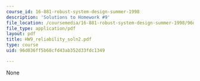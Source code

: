 ```yaml
---
course_id: 16-881-robust-system-design-summer-1998
description: 'Solutions to Homework #9'
file_location: /coursemedia/16-881-robust-system-design-summer-1998/96d036ff5b60cfd43ab352d33fdc1349_HW9_reliability_soln2.pdf
file_type: application/pdf
layout: pdf
title: HW9_reliability_soln2.pdf
type: course
uid: 96d036ff5b60cfd43ab352d33fdc1349

---
```

None